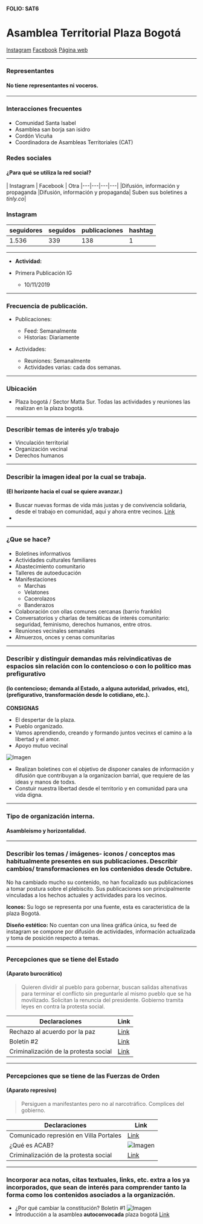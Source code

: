 #### FOLIO: SAT6
# Asamblea Territorial Plaza Bogotá

[Instagram](https://www.instagram.com/asambleaterritorialplazabogota/)
[Facebook](https://www.facebook.com/asambleaterritorialplazabogota/)
[Página web](https://atplazabogota.wixsite.com/website)

---

### Representantes
#### No tiene representantes ni voceros.

---
### Interacciones frecuentes
#### 
* Comunidad Santa Isabel
* Asamblea san borja san isidro
* Cordón Vicuña
* Coordinadora de Asambleas Territoriales (CAT)

### Redes sociales
#### ¿Para qué se utiliza la red social?
| Instagram | Facebook | Otra 
|---|---|---|---|
|Difusión, información y propaganda |Difusión, información y propaganda| Suben sus boletines a *tinly.co*|

### **Instagram**
| seguidores | seguidos | publicaciones | hashtag 
|---|---|---|---|
|1.536|339|138| 1

---

* **Actividad:**   

* Primera Publicación IG
    * 10/11/2019

---
### Frecuencia de publicación.

* Publicaciones: 
    * Feed: Semanalmente    
    * Historias: Diariamente

* Actividades:
    *  Reuniones: Semanalmente
    * Actividades varias: cada dos semanas.

---
### Ubicación
* Plaza bogotá / Sector Matta Sur. Todas las actividades y reuniones las realizan en la plaza bogotá.

---
### Describir temas de interés y/o trabajo
* Vinculación territorial
* Organización vecinal
* Derechos humanos

---
### Describir la imagen ideal por la cual se trabaja.
#### (El horizonte hacia el cual se quiere avanzar.)
* Buscar nuevas formas de vida más justas y de convivencia solidaria, desde el trabajo en comunidad, aquí y ahora entre vecinos. 
[Link](https://www.instagram.com/stories/highlights/18115164511050375/)
*

---
### ¿Que se hace?
#### 
* Boletines informativos 
* Actividades culturales familiares
* Abastecimiento comunitario
* Talleres de autoeducación
* Manifestaciones
    * Marchas
    * Velatones
    * Cacerolazos
    * Banderazos
* Colaboración con ollas comunes cercanas (barrio franklin)
* Conversatorios y charlas de temáticas de interés comunitario: seguridad, feminismo, derechos humanos, entre otros.
* Reuniones vecinales semanales
* Almuerzos, onces y cenas comunitarias


---
### Describir y distinguir demandas más reivindicativas de espacios sin relación con lo contencioso o con lo político mas prefigurativo
#### (lo contencioso; demanda al Estado, a alguna autoridad, privados, etc), (prefigurativo, transformación desde lo cotidiano, etc.).
**CONSIGNAS**
* El despertar de la plaza.
* Pueblo organizado.
* Vamos aprendiendo, creando y formando juntos vecinxs el camino a la libertad y el amor.
* Apoyo mutuo vecinal

![Imagen](Imagen1SAT6.png)


* Realizan boletines con el objetivo de disponer canales de información y difusión que contribuyan a la organizacion barrial, que requiere de las ideas y manos de todxs. 
* Constuir nuestra libertad desde el territorio y en comunidad para una vida digna.

---
### Tipo de organización interna.
#### Asambleismo y horizontalidad.

---
### Describir los temas / imágenes- iconos / conceptos mas habitualmente presentes en sus publicaciones. Describir cambios/ transformaciones en los contenidos desde Octubre.
No ha cambiado mucho su contenido, no han focalizado sus publicaciones a tomar postura sobre el plebiscito. Sus publicaciones son principalmente vinculadas a los hechos actuales y actividades para los vecinos.

**Iconos:**
Su logo se representa por una fuente, esta es caracteristica de la plaza Bogotá. 


**Diseño estético:**
No cuentan con una línea gráfica única, su feed de instagram se compone por difusión de actividades, información actualizada y toma de posición respecto a temas.


---
### Percepciones que se tiene del Estado
#### (Aparato burocrático)
> Quieren dividir al pueblo para gobernar, buscan salidas altenativas para terminar el conflicto sin preguntarle al mismo pueblo que se ha movilizado. Solicitan la renuncia del presidente. Gobierno tramita leyes en contra la protesta social. 

| Declaraciones | Link | 
|---|---|
|Rechazo al acuerdo por la paz |[Link](https://www.instagram.com/p/B5L2fhaBPQa/) |
|Boletín #2 |[Link](https://www.instagram.com/p/B59G7fjJqjX/) |
|Criminalización de la protesta social|[Link](https://atplazabogota.wixsite.com/website/post/criminalización-de-la-protesta) |

---
### Percepciones que se tiene de las Fuerzas de Orden
#### (Aparato represivo)
> Persiguen a manifestantes pero no al narcotráfico. Complices del gobierno.

| Declaraciones | Link | 
|---|---|
|Comunicado represión en Villa Portales |[Link](https://www.instagram.com/p/B6X_L5vJz_F/) |
|¿Qué es ACAB? |![Imagen](Imagen3SAT6.png) | 
|Criminalización de la protesta social |[Link](https://www.instagram.com/p/B7Rmc1apZZM/) | 


---
### Incorporar aca notas, citas textuales, links, etc. extra a los ya incorporados, que sean de interés para comprender tanto la forma como los contenidos asociados a la organización.

* ¿Por qué cambiar la constitución? Boletín #1
![Imagen](Imagen2SAT6.png)
* Introducción a la asamblea **autoconvocada** plaza bogotá [Link](https://www.instagram.com/p/B5Ib2BFBthq/)